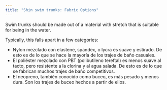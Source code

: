 ```yaml
---
title: "Shin swim trunks: Fabric Options"
---
```


Swim trunks should be made out of a material with stretch that is suitable for being in the water.

Typically, this falls apart in a few categories:

- Nylon mezclado con elastene, spandex, o lycra es suave y estirado. De esto es de lo que se hace la mayoría de los trajes de baño casuales.
- El poliéster mezclado con PBT (polibutileno tereftal) es menos suave al tacto, pero resistente a la clorina y al agua salada. De esto es de lo que se fabrican muchos trajes de baño competitivos.
- El neopreno, también conocido como buceo, es más pesado y menos dura. Son los trajes de buceo hechos a partir de ellos.
